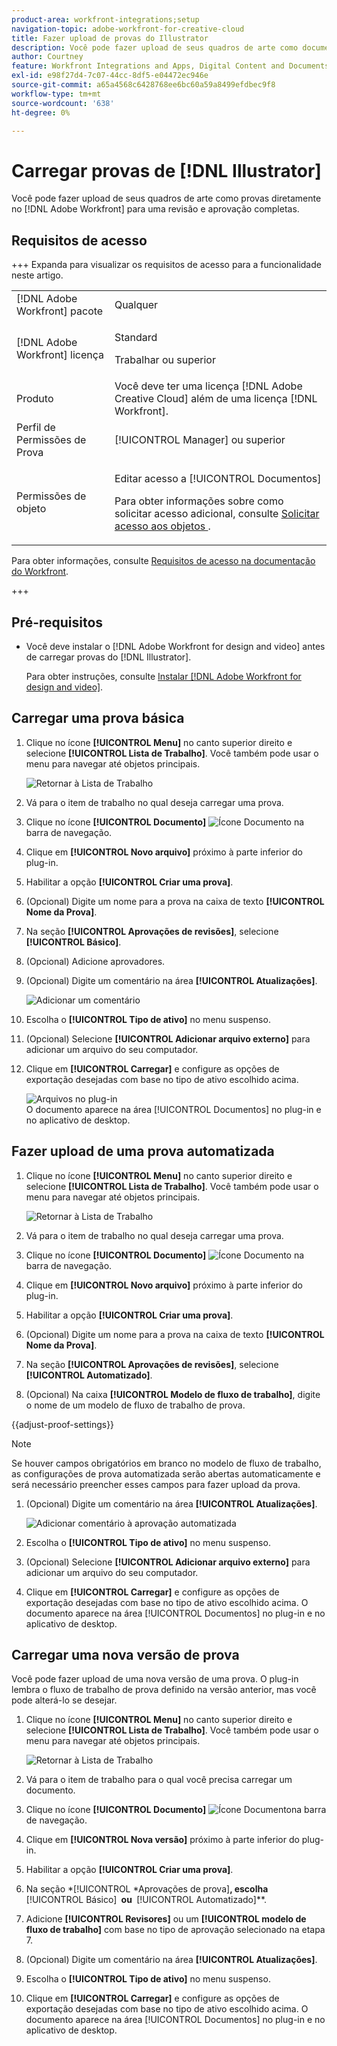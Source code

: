 ```yaml
---
product-area: workfront-integrations;setup
navigation-topic: adobe-workfront-for-creative-cloud
title: Fazer upload de provas do Illustrator
description: Você pode fazer upload de seus quadros de arte como documentos para uma revisão e aprovação rápidas ou simplesmente para armazenar no Adobe Workfront.
author: Courtney
feature: Workfront Integrations and Apps, Digital Content and Documents
exl-id: e98f27d4-7c07-44cc-8df5-e04472ec946e
source-git-commit: a65a4568c6428768ee6bc60a59a8499efdbec9f8
workflow-type: tm+mt
source-wordcount: '638'
ht-degree: 0%

---
```


# Carregar provas de [!DNL Illustrator]

Você pode fazer upload de seus quadros de arte como provas diretamente no [!DNL Adobe Workfront] para uma revisão e aprovação completas.

## Requisitos de acesso

+++ Expanda para visualizar os requisitos de acesso para a funcionalidade neste artigo.

<table style="table-layout:auto"> 
 <col> 
 <col> 
 <tbody> 
 <tr> 
   <td role="rowheader">[!DNL Adobe Workfront] pacote</td> 
   <td> Qualquer</td> 
  </tr> 
  <tr> 
   <td role="rowheader">[!DNL Adobe Workfront] licença</td> 
   <td> <p>Standard</p> <p>Trabalhar ou superior</p> </td> 
  </tr> 
  <tr> 
   <td role="rowheader">Produto</td> 
   <td>Você deve ter uma licença [!DNL Adobe Creative Cloud] além de uma licença [!DNL Workfront].</td> 
  </tr> 
  <tr> 
   <td role="rowheader">Perfil de Permissões de Prova </td> 
   <td>[!UICONTROL Manager] ou superior</td> 
  </tr> 
  <tr> 
   <td role="rowheader">Permissões de objeto</td> 
   <td> <p>Editar acesso a [!UICONTROL Documentos]</p> <p>Para obter informações sobre como solicitar acesso adicional, consulte <a href="../../workfront-basics/grant-and-request-access-to-objects/request-access.md" class="MCXref xref">Solicitar acesso aos objetos </a>.</p> </td> 
  </tr> 
 </tbody> 
</table>

Para obter informações, consulte [Requisitos de acesso na documentação do Workfront](/help/quicksilver/administration-and-setup/add-users/access-levels-and-object-permissions/access-level-requirements-in-documentation.md).

+++

## Pré-requisitos

* Você deve instalar o [!DNL Adobe Workfront for design and video] antes de carregar provas do [!DNL Illustrator].

  Para obter instruções, consulte [Instalar [!DNL Adobe Workfront for design and video]](/help/quicksilver/workfront-integrations-and-apps/adobe-workfront-for-creative-cloud/wf-install-cc.md).

## Carregar uma prova básica

1. Clique no ícone **[!UICONTROL Menu]** no canto superior direito e selecione **[!UICONTROL Lista de Trabalho]**. Você também pode usar o menu para navegar até objetos principais.

   ![Retornar à Lista de Trabalho](assets/go-back-to-work-list-350x314.png)

1. Vá para o item de trabalho no qual deseja carregar uma prova.
1. Clique no ícone **[!UICONTROL Documento]** ![Ícone Documento](assets/documents.png) na barra de navegação.
1. Clique em **[!UICONTROL Novo arquivo]** próximo à parte inferior do plug-in.
1. Habilitar a opção **[!UICONTROL Criar uma prova]**.
1. (Opcional) Digite um nome para a prova na caixa de texto **[!UICONTROL Nome da Prova]**.
1. Na seção **[!UICONTROL Aprovações de revisões]**, selecione **[!UICONTROL Básico]**.
1. (Opcional) Adicione aprovadores.
1. (Opcional) Digite um comentário na área **[!UICONTROL Atualizações]**.

   ![Adicionar um comentário](assets/add-comment.png)

1. Escolha o **[!UICONTROL Tipo de ativo]** no menu suspenso.

1. (Opcional) Selecione **[!UICONTROL Adicionar arquivo externo]** para adicionar um arquivo do seu computador.
1. Clique em **[!UICONTROL Carregar]** e configure as opções de exportação desejadas com base no tipo de ativo escolhido acima.

   ![Arquivos no plug-in](assets/plugin-files-350x307.png)\
   O documento aparece na área [!UICONTROL Documentos] no plug-in e no aplicativo de desktop.


## Fazer upload de uma prova automatizada

1. Clique no ícone **[!UICONTROL Menu]** no canto superior direito e selecione **[!UICONTROL Lista de Trabalho]**. Você também pode usar o menu para navegar até objetos principais.

   ![Retornar à Lista de Trabalho](assets/go-back-to-work-list-350x314.png)

1. Vá para o item de trabalho no qual deseja carregar uma prova.
1. Clique no ícone **[!UICONTROL Documento]** ![Ícone Documento](assets/documents.png) na barra de navegação.

1. Clique em **[!UICONTROL Novo arquivo]** próximo à parte inferior do plug-in.
1. Habilitar a opção **[!UICONTROL Criar uma prova]**.
1. (Opcional) Digite um nome para a prova na caixa de texto **[!UICONTROL Nome da Prova]**.
1. Na seção **[!UICONTROL Aprovações de revisões]**, selecione **[!UICONTROL Automatizado]**.
1. (Opcional) Na caixa **[!UICONTROL Modelo de fluxo de trabalho]**, digite o nome de um modelo de fluxo de trabalho de prova.

{{adjust-proof-settings}}

>[!NOTE]
>
> Se houver campos obrigatórios em branco no modelo de fluxo de trabalho, as configurações de prova automatizada serão abertas automaticamente e será necessário preencher esses campos para fazer upload da prova.


1. (Opcional) Digite um comentário na área **[!UICONTROL Atualizações]**.

   ![Adicionar comentário à aprovação automatizada](assets/add-comment-automated-approval.png)

1. Escolha o **[!UICONTROL Tipo de ativo]** no menu suspenso.
1. (Opcional) Selecione **[!UICONTROL Adicionar arquivo externo]** para adicionar um arquivo do seu computador.
1. Clique em **[!UICONTROL Carregar]** e configure as opções de exportação desejadas com base no tipo de ativo escolhido acima.
O documento aparece na área [!UICONTROL Documentos] no plug-in e no aplicativo de desktop.

## Carregar uma nova versão de prova

Você pode fazer upload de uma nova versão de uma prova. O plug-in lembra o fluxo de trabalho de prova definido na versão anterior, mas você pode alterá-lo se desejar.

1. Clique no ícone **[!UICONTROL Menu]** no canto superior direito e selecione **[!UICONTROL Lista de Trabalho]**. Você também pode usar o menu para navegar até objetos principais.

   ![Retornar à Lista de Trabalho](assets/go-back-to-work-list-350x314.png)

1. Vá para o item de trabalho para o qual você precisa carregar um documento.
1. Clique no ícone **[!UICONTROL Documento]** ![Ícone Documento](assets/documents.png)na barra de navegação.

1. Clique em **[!UICONTROL Nova versão]** próximo à parte inferior do plug-in.
1. Habilitar a opção **[!UICONTROL Criar uma prova]**.

1. Na seção *[!UICONTROL *Aprovações de prova]&#x200B;**, escolha &#x200B;** [!UICONTROL Básico] **&#x200B; ou &#x200B;** [!UICONTROL Automatizado]**.

1. Adicione **[!UICONTROL Revisores]** ou um **[!UICONTROL modelo de fluxo de trabalho]** com base no tipo de aprovação selecionado na etapa 7.

1. (Opcional) Digite um comentário na área **[!UICONTROL Atualizações]**.
1. Escolha o **[!UICONTROL Tipo de ativo]** no menu suspenso.
1. Clique em **[!UICONTROL Carregar]** e configure as opções de exportação desejadas com base no tipo de ativo escolhido acima.
O documento aparece na área [!UICONTROL Documentos] no plug-in e no aplicativo de desktop.
